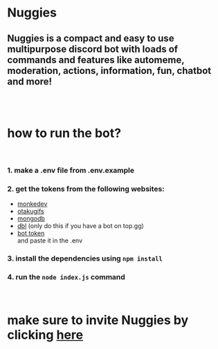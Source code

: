 # Nuggies
## Nuggies is a compact and easy to use multipurpose discord bot with loads of commands and features like automeme, moderation, actions, information, fun, chatbot and more!
<br> <br>
# how to run the bot? <br>
<br>

### 1. make a .env file from .env.example
### 2. get the tokens from the following websites:
- [monkedev](https://monkedev.com/api)
- [otakugifs](https://otakugifs.xyz)
- [mongodb](https://www.mongodb.com/)
- [dbl](https://top.gg) (only do this if you have a bot on top.gg)
- [bot token](https://discord.com/developers/applications) <br>
and paste it in the .env
### 3. install the dependencies using `npm install`
### 4. run the `node index.js` command
<br>

# make sure to invite Nuggies by clicking [here](https://top.gg/bot/779741162465525790/invite)
